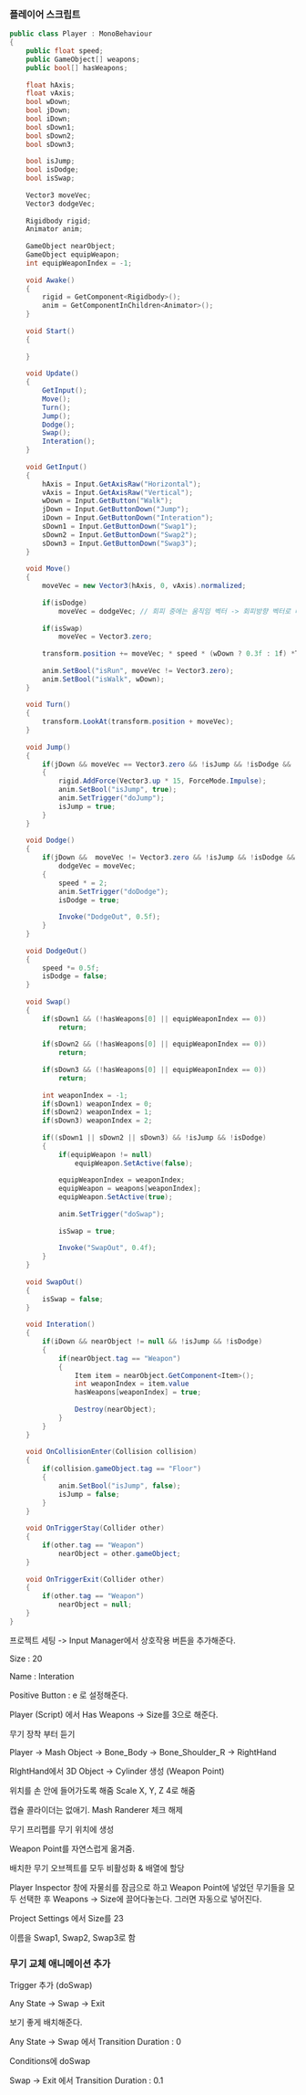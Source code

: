 ### 플레이어 스크립트

```c#
public class Player : MonoBehaviour
{
    public float speed;
    public GameObject[] weapons;
    public bool[] hasWeapons;
    
    float hAxis;
    float vAxis;
    bool wDown;
    bool jDown;
    bool iDown;
    bool sDown1;
    bool sDown2;
    bool sDown3;
    
    bool isJump;
    bool isDodge;
    bool isSwap;
    
    Vector3 moveVec;
    Vector3 dodgeVec;
    
    Rigidbody rigid;
    Animator anim;
    
    GameObject nearObject;
    GameObject equipWeapon;
    int equipWeaponIndex = -1;
    
    void Awake()
    {
        rigid = GetComponent<Rigidbody>();
        anim = GetComponentInChildren<Animator>();
    }
    
    void Start()
    {
        
    }
    
    void Update()
    {
        GetInput();
        Move();
        Turn();
        Jump();
        Dodge();
        Swap();
        Interation();
    }
    
    void GetInput()
    {
        hAxis = Input.GetAxisRaw("Horizontal");
        vAxis = Input.GetAxisRaw("Vertical");
        wDown = Input.GetButton("Walk");
        jDown = Input.GetButtonDown("Jump");
        iDown = Input.GetButtonDown("Interation");
        sDown1 = Input.GetButtonDown("Swap1");
        sDown2 = Input.GetButtonDown("Swap2");
        sDown3 = Input.GetButtonDown("Swap3");
    }
    
    void Move()
    {
        moveVec = new Vector3(hAxis, 0, vAxis).normalized;
        
        if(isDodge)
            moveVec = dodgeVec; // 회피 중에는 움직임 벡터 -> 회피방향 벡터로 바뀌게함
        
        if(isSwap)
            moveVec = Vector3.zero;
        
       	transform.position += moveVec; * speed * (wDown ? 0.3f : 1f) *Time.deltaTime;
        
        anim.SetBool("isRun", moveVec != Vector3.zero);
        anim.SetBool("isWalk", wDown);
    }
    
    void Turn()
    {
        transform.LookAt(transform.position + moveVec);
    }
    
    void Jump()
    {
        if(jDown && moveVec == Vector3.zero && !isJump && !isDodge && !isSwap)
        {
            rigid.AddForce(Vector3.up * 15, ForceMode.Impulse);
            anim.SetBool("isJump", true);
            anim.SetTrigger("doJump");
            isJump = true;
        }
	}
    
    void Dodge()
    {
        if(jDown &&  moveVec != Vector3.zero && !isJump && !isDodge && ! isSwap)
            dodgeVec = moveVec;
        {
            speed * = 2;
            anim.SetTrigger("doDodge");
            isDodge = true;
            
            Invoke("DodgeOut", 0.5f);
        }
	}
    
    void DodgeOut()
    {
        speed *= 0.5f;
        isDodge = false;
	}
    
    void Swap()
    {
        if(sDown1 && (!hasWeapons[0] || equipWeaponIndex == 0))
            return;
        
        if(sDown2 && (!hasWeapons[0] || equipWeaponIndex == 0))
            return;
        
        if(sDown3 && (!hasWeapons[0] || equipWeaponIndex == 0))
            return;
        
        int weaponIndex = -1;
        if(sDown1) weaponIndex = 0;
        if(sDown2) weaponIndex = 1;
        if(sDown3) weaponIndex = 2;
            
        if((sDown1 || sDown2 || sDown3) && !isJump && !isDodge)
        {
            if(equipWeapon != null)
            	equipWeapon.SetActive(false);
            
            equipWeaponIndex = weaponIndex;
            equipWeapon = weapons[weaponIndex];
            equipWeapon.SetActive(true);
            
            anim.SetTrigger("doSwap");
            
            isSwap = true;
            
            Invoke("SwapOut", 0.4f);
        }
    }
    
    void SwapOut()
    {
        isSwap = false;
	}
    
    void Interation()
    {
        if(iDown && nearObject != null && !isJump && !isDodge)
        {
            if(nearObject.tag == "Weapon")
            {
                Item item = nearObject.GetComponent<Item>();
                int weaponIndex = item.value
                hasWeapons[weaponIndex] = true;
                
                Destroy(nearObject);
            }
        }
    }
    
    void OnCollisionEnter(Collision collision)
    {
        if(collision.gameObject.tag == "Floor")
        {
            anim.SetBool("isJump", false);
            isJump = false;
        }
	}
    
    void OnTriggerStay(Collider other)
    {
        if(other.tag == "Weapon")
            nearObject = other.gameObject;
    }
    
    void OnTriggerExit(Collider other)
    {
        if(other.tag == "Weapon")
        	nearObject = null;
    }
}
```

프로젝트 세팅 -> Input Manager에서 상호작용 버튼을 추가해준다.

Size : 20

Name : Interation

Positive Button : e 로 설정해준다.

Player (Script) 에서 Has Weapons -> Size를 3으로 해준다.

무기 장착 부터 듣기

Player ->  Mash Object -> Bone_Body -> Bone_Shoulder_R -> RightHand

RIghtHand에서 3D Object -> Cylinder 생성 (Weapon Point)

위치를 손 안에 들어가도록 해줌 Scale X, Y, Z 4로 해줌

캡슐 콜라이더는 없애기. Mash Randerer 체크 해제

무기 프리펩를 무기 위치에 생성

Weapon Point를 자연스럽게 옮겨줌.

배치한 무기 오브젝트를 모두 비활성화 & 배열에 할당

Player Inspector 창에 자물쇠를 잠금으로 하고 Weapon Point에 넣었던 무기들을 모두 선택한 후 Weapons -> Size에 끌어다놓는다. 그러면 자동으로 넣어진다.

Project Settings 에서 Size를 23

이름을 Swap1, Swap2, Swap3로 함



### 무기 교체 애니메이션 추가 

Trigger 추가 (doSwap)

Any State -> Swap -> Exit

보기 좋게 배치해준다.

Any State -> Swap 에서 Transition Duration : 0

Conditions에 doSwap

Swap -> Exit 에서 Transition Duration : 0.1

